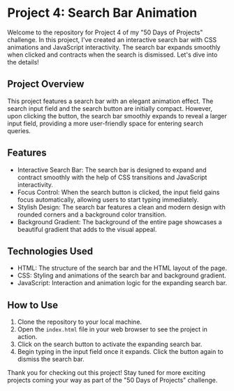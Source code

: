 # Project 4: Search Bar Animation

Welcome to the repository for Project 4 of my "50 Days of Projects" challenge. In this project, I've created an interactive search bar with CSS animations and JavaScript interactivity. The search bar expands smoothly when clicked and contracts when the search is dismissed. Let's dive into the details!

## Project Overview

This project features a search bar with an elegant animation effect. The search input field and the search button are initially compact. However, upon clicking the button, the search bar smoothly expands to reveal a larger input field, providing a more user-friendly space for entering search queries.

## Features

- Interactive Search Bar: The search bar is designed to expand and contract smoothly with the help of CSS transitions and JavaScript interactivity.
- Focus Control: When the search button is clicked, the input field gains focus automatically, allowing users to start typing immediately.
- Stylish Design: The search bar features a clean and modern design with rounded corners and a background color transition.
- Background Gradient: The background of the entire page showcases a beautiful gradient that adds to the visual appeal.

## Technologies Used

- HTML: The structure of the search bar and the HTML layout of the page.
- CSS: Styling and animations of the search bar and background gradient.
- JavaScript: Interaction and animation logic for the expanding search bar.

## How to Use

1. Clone the repository to your local machine.
2. Open the `index.html` file in your web browser to see the project in action.
3. Click on the search button to activate the expanding search bar.
4. Begin typing in the input field once it expands. Click the button again to dismiss the search bar.



Thank you for checking out this project! Stay tuned for more exciting projects coming your way as part of the "50 Days of Projects" challenge.
